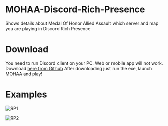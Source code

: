 # MOHAA-Discord-Rich-Presence
Shows details about Medal Of Honor Allied Assault which server and map you are playing in Discord Rich Presence
# Download
You need to run Discord client on your PC. Web or mobile app will not work.
Download [here from Github](https://github.com/Appelpitje/MOHAA-Discord-Rich-Presence/releases/download/0.1/mohaaRichPresence.exe)
After downloading just run the exe, launch MOHAA and play!
# Examples
![RP1](https://i.imgur.com/kDwciaV.png)

![RP2](https://i.imgur.com/fH7sT4u.png)
